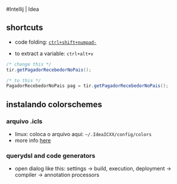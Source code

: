 #Intellij | Idea

## shortcuts

* code folding: [`ctrl+shift+numpad-`](https://www.jetbrains.com/idea/help/folding-and-expanding-code-blocks.html)

* to extract a variable: `ctrl+alt+v`

```java
/* change this */
tir.getPagadorRecebedorNoPais(); 

/* to this */
PagadorRecebedorNoPais pag = tir.getPagadorRecebedorNoPais();
```

## instalando colorschemes

### arquivo .icls

* linux: coloca o arquivo aqui: `~/.IdeaICXX/config/colors`
* more info [here](https://github.com/jkaving/intellij-colors-solarized)

### querydsl and code generators

* open dialog like this: settings -> build, execution, deployment -> compiler -> annotation processors 
